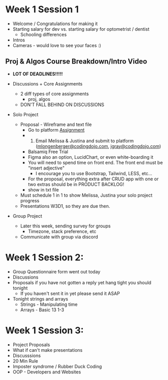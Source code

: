 # Week 1 Session 1
- Welcome / Congratulations for making it
- Starting salary for dev vs. starting salary for optometrist / dentist
    - Schooling differences
- Intros
- Cameras - would love to see your faces :)

## Proj & Algos Course Breakdown/Intro Video

- **LOT OF DEADLINES!!!!!**

- Discussions + Core Assignments
    - 2 diff types of core assignments
        - proj, algos
    - DON'T FALL BEHIND ON DISCUSSIONS
- Solo Project
    - Proposal - Wireframe and text file
        - Go to platform [Assignment](https://login.codingdojo.com/m/97/6237/44911)
        - 1. Email Melissa & Justina and submit to platform (mlongenberger@codingdojo.com, jgray@codingdojo.com)
        - Balsamiq Free Trial
        - Figma also an option, LucidChart, or even white-boarding it
        - You will need to spend time on front end.  The front end must be "insert adjective"
            - I encourage you to use Bootstrap, Tailwind, LESS, etc...
        - For the proposal, everything extra after CRUD app with one or two extras should be in PRODUCT BACKLOG!
        - show in txt file
    - Must schedule 1 in 1 to show Melissa, Justina your solo project progress
    - Presentations W3D1, so they are due then.
- Group Project
    - Later this week, sending survey for groups
        - Timezone, stack preference, etc
    - Communicate with group via discord

# Week 1 Session 2:

- Group Questionnaire form went out today
- Discussions
- Proposals if you have not gotten a reply yet hang tight you should tonight
    - If you haven't sent it in yet please send it ASAP
- Tonight strings and arrays
    - Strings - Manipulating time
    - Arrays - Basic 13 1-3

# Week 1 Session 3:
- Project Proposals
- What if can't make presentations
- Discusssions
- 20 Min Rule
- Imposter syndrome / Rubber Duck Coding
- OOP - Developers and Websites
